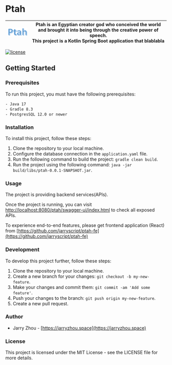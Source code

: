 # Ptah
![img.png](backend/doc/assets/logo.png) | Ptah is an Egyptian creator god who conceived the world and brought it into being through the creative power of speech.<br/> This project is a Kotlin Spring Boot application that blablabla
:-------------------------:|:-------------------------:


[![license](https://img.shields.io/badge/license-MIT-green.svg)](./LICENSE) 
## Getting Started

### Prerequisites

To run this project, you must have the following prerequisites:

```
- Java 17
- Gradle 8.3
- PostgresSQL 12.0 or newer
```

### Installation

To install this project, follow these steps:

1. Clone the repository to your local machine.
2. Configure the database connection in the `application.yaml` file.
2. Run the following command to build the project: `gradle clean build`.
3. Run the project using the following command: `java -jar build/libs/ptah-0.0.1-SNAPSHOT.jar`.

### Usage

The project is providing backend services(APIs). 

Once the project is running, you can visit [http://localhost:8080/ptah/swagger-ui/index.html](http://localhost:8080/ptah/swagger-ui/index.html) to check all exposed APIs.

To experience end-to-end features, please get frontend application (React) from [https://github.com/jarryscript/ptah-fe](https://github.com/jarryscript/ptah-fe)

### Development

To develop this project further, follow these steps:

1. Clone the repository to your local machine.
2. Create a new branch for your changes: `git checkout -b my-new-feature`.
3. Make your changes and commit them: `git commit -am 'Add some feature'`.
4. Push your changes to the branch: `git push origin my-new-feature`.
5. Create a new pull request.

### Author

- Jarry Zhou - [https://jarryzhou.space](https://jarryzhou.space)

### License
This project is licensed under the MIT License - see the LICENSE file for more details.
